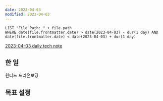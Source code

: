 ```yaml
---
date: 2023-04-03
modified: 2023-04-03
---
```


```dataview
LIST "File Path: " + file.path
WHERE date(file.frontmatter.date) > date(2023-04-03) - dur(1 day) AND date(file.frontmatter.date) < date(2023-04-03) + dur(1 day)
```

[2023-04-03 daily tech note](src/contents/topic/tech-review/T2023-04-03/T2023-04-03.md)

## 한 일

원티드 프리온보딩

## 목표 설정
